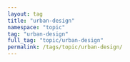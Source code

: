 ```yaml
---
layout: tag
title: "urban-design"
namespace: "topic"
tag: "urban-design"
full_tag: "topic/urban-design"
permalink: /tags/topic/urban-design/
---
```

